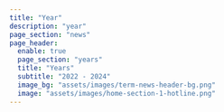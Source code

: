 ```yaml
---
title: "Year"
description: "year"
page_section: "news"
page_header:
  enable: true
  page_section: "years"
  title: "Years"
  subtitle: "2022 - 2024"
  image_bg: "assets/images/term-news-header-bg.png"
  image: "assets/images/home-section-1-hotline.png"
---
```

